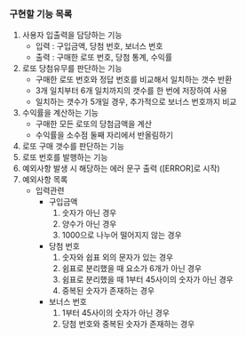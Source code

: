 ### 구현할 기능 목록
1. 사용자 입출력을 담당하는 기능
   - 입력 : 구입금액, 당첨 번호, 보너스 번호
   - 출력 : 구매한 로또 번호, 당첨 통계, 수익률
2. 로또 당첨유무를 판단하는 기능
   - 구매한 로또 번호와 정답 번호를 비교해서 일치하는 갯수 반환
   - 3개 일치부터 6개 일치까지의 갯수를 한 번에 저장하여 사용
   - 일치하는 갯수가 5개일 경우, 추가적으로 보너스 번호까지 비교
3. 수익률을 계산하는 기능
   - 구매한 모든 로또의 당첨금액을 계산
   - 수익률을 소수점 둘째 자리에서 반올림하기
4. 로또 구매 갯수를 판단하는 기능
5. 로또 번호를 발행하는 기능
6. 예외사항 발생 시 해당하는 에러 문구 출력 ([ERROR]로 시작)
7. 예외사항 목록
   - 입력관련
     + 구입금액
       1. 숫자가 아닌 경우 
       2. 양수가 아닌 경우
       2. 1000으로 나누어 떨어지지 않는 경우
     + 당첨 번호
       1. 숫자와 쉽표 외의 문자가 있는 경우
       2. 쉼표로 분리했을 때 요소가 6개가 아닌 경우
       3. 쉼표로 분리했을 때 1부터 45사이의 숫자가 아닌 경우
       4. 중복된 숫자가 존재하는 경우
     + 보너스 번호
       1. 1부터 45사이의 숫자가 아닌 경우
       2. 당첨 번호와 중복된 숫자가 존재하는 경우